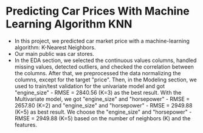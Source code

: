 # Predicting Car Prices With Machine Learning Algorithm KNN

- In this project, we predicted car market price with a machine-learning algorithm: K-Nearest Neighbors.
- Our main public was car stores.
- In the EDA section, we selected the continuous values columns, handled missing values, detected outliers, and checked the correlation between the columns. After that, we preprocessed the data normalizing the columns, except for the target "price". Then, in the Modeling section, we used to train/test validation for the univariate model and got "engine_size" - RMSE = 2840.56 (K=3) as the best result. With the Multivariate model, we got "engine_size" and "horsepower" - RMSE = 2657.80 (K=2) and "engine_size" and "horsepower" - RMSE = 2949.88 (K=5) as best result. We choose the "engine_size" and "horsepower" - RMSE = 2949.88 (K=5) based on the number of neighbors (K) and the features.
